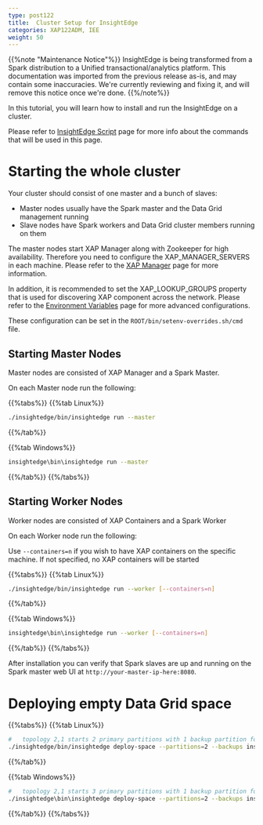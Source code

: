 ```yaml
---
type: post122
title:  Cluster Setup for InsightEdge
categories: XAP122ADM, IEE
weight: 50
---
```


{{%note "Maintenance Notice"%}}
InsightEdge is being transformed from a Spark distribution to a Unified transactional/analytics platform. This documentation was imported from the previous release as-is, and may contain some inaccuracies. We're currently reviewing and fixing it, and will remove this notice once we're done.
{{%/note%}}

In this tutorial, you will learn how to install and run the InsightEdge on a cluster.

Please refer to [InsightEdge Script](../started/insightedge_script.html) page for more info about the commands that will be used in this page.

# Starting the whole cluster

Your cluster should consist of one master and a bunch of slaves:

* Master nodes usually have the Spark master and the Data Grid management running
* Slave nodes have Spark workers and Data Grid cluster members running on them


The master nodes start XAP Manager along with Zookeeper for high availability. Therefore you need to configure the XAP_MANAGER_SERVERS in each machine. Please refer to the [XAP Manager](../admin/xap-manager.html) page for more information.

In addition, it is recommended to set the XAP_LOOKUP_GROUPS property that is used for discovering XAP component across the network.
Please refer to the [Environment Variables](./common-environment-variables.html) page for more advanced configurations.

These configuration can be set in the `ROOT/bin/setenv-overrides.sh/cmd` file.


## Starting Master Nodes

Master nodes are consisted of XAP Manager and a Spark Master.

On each Master node run the following:

{{%tabs%}}
{{%tab Linux%}}
```bash
./insightedge/bin/insightedge run --master
```
{{%/tab%}}

{{%tab Windows%}}
```bash
insightedge\bin\insightedge run --master
```
{{%/tab%}}
{{%/tabs%}}


## Starting Worker Nodes

Worker nodes are consisted of XAP Containers and a Spark Worker

On each Worker node run the following:

Use `--containers=n` if you wish to have XAP containers on the specific machine. If not specified, no XAP containers will be started

{{%tabs%}}
{{%tab Linux%}}
```bash
./insightedge/bin/insightedge run --worker [--containers=n]
```
{{%/tab%}}

{{%tab Windows%}}
```bash
insightedge\bin\insightedge run --worker [--containers=n]
```
{{%/tab%}}
{{%/tabs%}}


After installation you can verify that Spark slaves are up and running on the Spark master web UI at `http://your-master-ip-here:8080`.


# Deploying empty Data Grid space


{{%tabs%}}
{{%tab Linux%}}
```bash
#   topology 2,1 starts 2 primary partitions with 1 backup partition for each primary
./insightedge/bin/insightedge deploy-space --partitions=2 --backups insightedge-space
```
{{%/tab%}}

{{%tab Windows%}}
```bash
#   topology 2,1 starts 3 primary partitions with 1 backup partition for each primary
./insightedge\bin\insightedge deploy-space --partitions=2 --backups insightedge-space
```
{{%/tab%}}
{{%/tabs%}}

